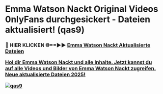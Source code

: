 # Emma Watson Nackt Original Videos 0nlyFans durchgesickert - Dateien aktualisiert! (qas9)

<h3>🔴 HIER KLICKEN 🌐==►► <a href="https://tinyurl.com/h6vf6nb8" rel="nofollow">Emma Watson Nackt Aktualisierte Dateien

Hol dir Emma Watson Nackt und alle Inhalte. Jetzt kannst du auf alle Videos und Bilder von Emma Watson Nackt zugreifen. Neue aktualisierte Dateien 2025!

[![qas9](https://i.imgur.com/sD4kR3V.gif)](https://tinyurl.com/h6vf6nb8)
